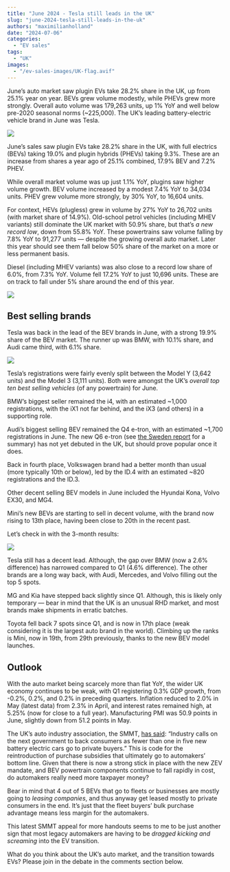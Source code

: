 ```yaml
---
title: "June 2024 - Tesla still leads in the UK"
slug: "june-2024-tesla-still-leads-in-the-uk"
authors: "maximilianholland"
date: "2024-07-06"
categories:
  - "EV sales"
tags:
  - "UK"
images:
  - "/ev-sales-images/UK-flag.avif"
---
```


June’s auto market saw plugin EVs take 28.2% share in the UK, up from 25.1% year on year. BEVs grew volume modestly, while PHEVs grew more strongly. Overall auto volume was 179,263 units, up 1% YoY and well below pre-2020 seasonal norms (~225,000). The UK’s leading battery-electric vehicle brand in June was Tesla.

![](/ev-sales-images/2024-06-UK-Passenger-Auto-Registrations.avif)

June’s sales saw plugin EVs take 28.2% share in the UK, with full electrics (BEVs) taking 19.0% and plugin hybrids (PHEVs) taking 9.3%. These are an increase from shares a year ago of 25.1% combined, 17.9% BEV and 7.2% PHEV.

While overall market volume was up just 1.1% YoY, plugins saw higher volume growth. BEV volume increased by a modest 7.4% YoY to 34,034 units. PHEV grew volume more strongly, by 30% YoY, to 16,604 units.

For context, HEVs (plugless) grew in volume by 27% YoY to 26,702 units (with market share of 14.9%). Old-school petrol vehicles (including MHEV variants) still dominate the UK market with 50.9% share, but that’s _a new record low_, down from 55.8% YoY. These powertrains saw volume falling by 7.8% YoY to 91,277 units — despite the growing overall auto market. Later this year should see them fall below 50% share of the market on a more or less permanent basis.

Diesel (including MHEV variants) was also close to a record low share of 6.0%, from 7.3% YoY. Volume fell 17.2% YoY to just 10,696 units. These are on track to fall under 5% share around the end of this year.

![](/ev-sales-images/2024-06-UK-Monthly-Powertrain-Market-Share.avif)

## Best selling brands

Tesla was back in the lead of the BEV brands in June, with a strong 19.9% share of the BEV market. The runner up was BMW, with 10.1% share, and Audi came third, with 6.1% share.

![](/ev-sales-images/2024-06-UK-BEV-Brand-_-Est.avif)

Tesla’s registrations were fairly evenly split between the Model Y (3,642 units) and the Model 3 (3,111 units). Both were amongst the UK’s _overall top ten best selling vehicles_ (of any powertrain) for June.

BMW’s biggest seller remained the i4, with an estimated ~1,000 registrations, with the iX1 not far behind, and the iX3 (and others) in a supporting role.

Audi’s biggest selling BEV remained the Q4 e-tron, with an estimated ~1,700 registrations in June. The new Q6 e-tron (see [the Sweden report](/2024/07/05/june-2024-ev-sales-stagnated-in-sweden/) for a summary) has not yet debuted in the UK, but should prove popular once it does.

Back in fourth place, Volkswagen brand had a better month than usual (more typically 10th or below), led by the ID.4 with an estimated ~820 registrations and the ID.3.

Other decent selling BEV models in June included the Hyundai Kona, Volvo EX30, and MG4.

Mini’s new BEVs are starting to sell in decent volume, with the brand now rising to 13th place, having been close to 20th in the recent past.

Let’s check in with the 3-month results:

![](/ev-sales-images/2024-06-UK-BEV-Brand-_-Est-Trailing-Qtr.avif)

Tesla still has a decent lead. Although, the gap over BMW (now a 2.6% difference) has narrowed compared to Q1 (4.6% difference). The other brands are a long way back, with Audi, Mercedes, and Volvo filling out the top 5 spots.

MG and Kia have stepped back slightly since Q1. Although, this is likely only temporary — bear in mind that the UK is an unusual RHD market, and most brands make shipments in erratic batches.

Toyota fell back 7 spots since Q1, and is now in 17th place (weak considering it is the largest auto brand in the world). Climbing up the ranks is Mini, now in 19th, from 29th previously, thanks to the new BEV model launches.

## Outlook

With the auto market being scarcely more than flat YoY, the wider UK economy continues to be weak, with Q1 registering 0.3% GDP growth, from -0.2%, 0.2%, and 0.2% in preceding quarters. Inflation reduced to 2.0% in May (latest data) from 2.3% in April, and interest rates remained high, at 5.25% (now for close to a full year). Manufacturing PMI was 50.9 points in June, slightly down from 51.2 points in May.

The UK’s auto industry association, the SMMT, [has said](https://www.smmt.co.uk/2024/07/new-car-market-hits-million-motors-milestone-at-half-year/): “Industry calls on the next government to back consumers as fewer than one in five new battery electric cars go to private buyers.” This is code for the reintroduction of purchase subsidies that ultimately go to automakers’ bottom line. Given that there is now a strong stick in place with the new ZEV mandate, and BEV powertrain components continue to fall rapidly in cost, do automakers really need more taxpayer money?

Bear in mind that 4 out of 5 BEVs that go to fleets or businesses are mostly going to _leasing companies_, and thus anyway get leased mostly to private consumers in the end. It’s just that the fleet buyers’ bulk purchase advantage means less margin for the automakers.

This latest SMMT appeal for more handouts seems to me to be just another sign that most legacy automakers are having to be _dragged kicking and screaming_ into the EV transition.

What do you think about the UK’s auto market, and the transition towards EVs? Please join in the debate in the comments section below.